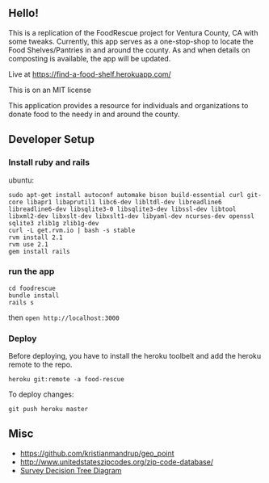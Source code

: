 ## Hello! 

This is a replication of the FoodRescue project for Ventura County, CA with some tweaks. Currently, this app serves as a one-stop-shop to locate the Food Shelves/Pantries in and around the county. As and when details on composting is available, the app will be updated. 


Live at https://find-a-food-shelf.herokuapp.com/

This is on an MIT license

This application provides a resource for individuals and organizations to donate food to the needy in and around the county.


## Developer Setup

### Install ruby and rails

ubuntu:

```shell
sudo apt-get install autoconf automake bison build-essential curl git-core libapr1 libaprutil1 libc6-dev libltdl-dev libreadline6 libreadline6-dev libsqlite3-0 libsqlite3-dev libssl-dev libtool libxml2-dev libxslt-dev libxslt1-dev libyaml-dev ncurses-dev openssl sqlite3 zlib1g zlib1g-dev
curl -L get.rvm.io | bash -s stable
rvm install 2.1
rvm use 2.1
gem install rails
```

### run the app

```shell
cd foodrescue
bundle install
rails s
```

then `open http://localhost:3000`

### Deploy

Before deploying, you have to install the heroku toolbelt and add the heroku remote to the repo.

```shell
heroku git:remote -a food-rescue
```

To deploy changes:

```shell
git push heroku master
```

## Misc

* https://github.com/kristianmandrup/geo_point
* http://www.unitedstateszipcodes.org/zip-code-database/
* [Survey Decision Tree Diagram](docs/survey-decision-tree.pdf)
